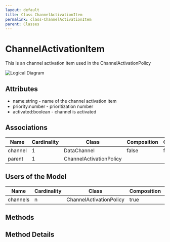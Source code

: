 ```yaml
---
layout: default
title: Class ChannelActivationItem
permalink: class-ChannelActivationItem
parent: Classes
---
```


# ChannelActivationItem

This is an channel activation item used in the ChannelActivationPolicy

![Logical Diagram](./logical.png)

## Attributes

* name:string - name of the channel activation item
* priority:number - prioritization number
* activated:boolean - channel is activated


## Associations

| Name | Cardinality | Class | Composition | Owner | Description |
| --- | --- | --- | --- | --- | --- |
| channel | 1 | DataChannel | false | false |  |
| parent | 1 | ChannelActivationPolicy |  |  |  |



## Users of the Model

| Name | Cardinality | Class | Composition | Owner | Description |
| --- | --- | --- | --- | --- | --- |
| channels | n | ChannelActivationPolicy | true | true |  |





## Methods


<h2>Method Details</h2>
    

